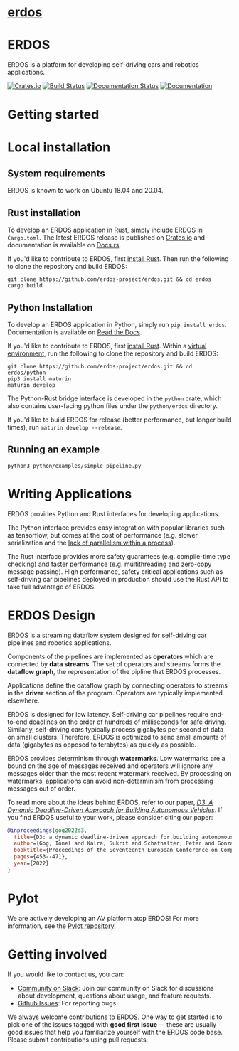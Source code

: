 # [erdos](https://github.com/erdos-project/erdos)

# ERDOS

ERDOS is a platform for developing self-driving cars and robotics applications.

[![Crates.io][crates-badge]][crates-url]
[![Build Status](https://github.com/erdos-project/erdos/workflows/CI/badge.svg)](https://github.com/erdos-project/erdos/actions)
[![Documentation Status](https://readthedocs.org/projects/erdos/badge/?version=latest)](https://erdos.readthedocs.io/en/latest/?badge=latest)
[![Documentation](https://docs.rs/erdos/badge.svg)](https://docs.rs/erdos/)

[crates-badge]: https://img.shields.io/crates/v/erdos.svg
[crates-url]: https://crates.io/crates/erdos

# Getting started

# Local installation

## System requirements

ERDOS is known to work on Ubuntu 18.04 and 20.04.

## Rust installation

To develop an ERDOS application in Rust, simply include ERDOS in `Cargo.toml`.
The latest ERDOS release is published on
[Crates.io](https://crates.io/crates/erdos)
and documentation is available on [Docs.rs](https://docs.rs/erdos).

If you'd like to contribute to ERDOS, first
[install Rust](https://www.rust-lang.org/tools/install).
Then run the following to clone the repository and build ERDOS:
```console
git clone https://github.com/erdos-project/erdos.git && cd erdos
cargo build
```

## Python Installation

To develop an ERDOS application in Python, simply run
`pip install erdos`. Documentation is available on
[Read the Docs](https://erdos.readthedocs.io/).

If you'd like to contribute to ERDOS, first
[install Rust](https://www.rust-lang.org/tools/install).
Within a [virtual environment](https://docs.python.org/3/tutorial/venv.html),
run the following to clone the repository and build ERDOS:
```console
git clone https://github.com/erdos-project/erdos.git && cd erdos/python
pip3 install maturin
maturin develop
```

The Python-Rust bridge interface is developed in the `python` crate, which
also contains user-facing python files under the `python/erdos` directory.

If you'd like to build ERDOS for release (better performance, but longer
build times), run `maturin develop --release`.

## Running an example

```console
python3 python/examples/simple_pipeline.py
```

# Writing Applications

ERDOS provides Python and Rust interfaces for developing applications.

The Python interface provides easy integration with popular libraries
such as tensorflow, but comes at the cost of performance
(e.g. slower serialization and the [lack of parallelism within a process](https://wiki.python.org/moin/GlobalInterpreterLock)).

The Rust interface provides more safety guarantees
(e.g. compile-time type checking) and faster performance
(e.g. multithreading and zero-copy message passing).
High performance, safety critical applications such as
self-driving car pipelines deployed in production should use the
Rust API to take full advantage of ERDOS.

# ERDOS Design

ERDOS is a streaming dataflow system designed for self-driving car
pipelines and robotics applications.

Components of the pipelines are implemented as **operators** which
are connected by **data streams**. The set of operators and streams
forms the **dataflow graph**, the representation of the pipline that
ERDOS processes.

Applications define the dataflow graph by connecting operators to streams
in the **driver** section of the program. Operators are typically
implemented elsewhere.

ERDOS is designed for low latency. Self-driving car pipelines require
end-to-end deadlines on the order of hundreds of milliseconds for safe
driving. Similarly, self-driving cars typically process gigabytes per
second of data on small clusters. Therefore, ERDOS is optimized to
send small amounts of data (gigabytes as opposed to terabytes)
as quickly as possible.

ERDOS provides determinism through **watermarks**. Low watermarks
are a bound on the age of messages received and operators will ignore
any messages older than the most recent watermark received. By processing
on watermarks, applications can avoid non-determinism from processing
messages out of order.

To read more about the ideas behind ERDOS, refer to our paper,
[*D3: A Dynamic Deadline-Driven Approach for Building Autonomous Vehicles*](https://dl.acm.org/doi/10.1145/3492321.3519576).
If you find ERDOS useful to your work, please consider citing our paper:
```bibtex
@inproceedings{gog2022d3,
  title={D3: a dynamic deadline-driven approach for building autonomous vehicles},
  author={Gog, Ionel and Kalra, Sukrit and Schafhalter, Peter and Gonzalez, Joseph E and Stoica, Ion},
  booktitle={Proceedings of the Seventeenth European Conference on Computer Systems},
  pages={453--471},
  year={2022}
}
```

# Pylot

We are actively developing an AV platform atop ERDOS! For more information, see the [Pylot repository](https://github.com/erdos-project/pylot/).

# Getting involved

If you would like to contact us, you can:
* [Community on Slack](https://forms.gle/KXwSrjM6ZqRi2MT18): Join our community
on Slack for discussions about development, questions about usage, and feature
requests.
* [Github Issues](https://github.com/erdos-project/erdos/issues): For reporting
bugs.

We always welcome contributions to ERDOS. One way to get started is to
pick one of the issues tagged with **good first issue** -- these are usually good issues that help you familiarize yourself with the ERDOS
code base. Please submit contributions using pull requests.
